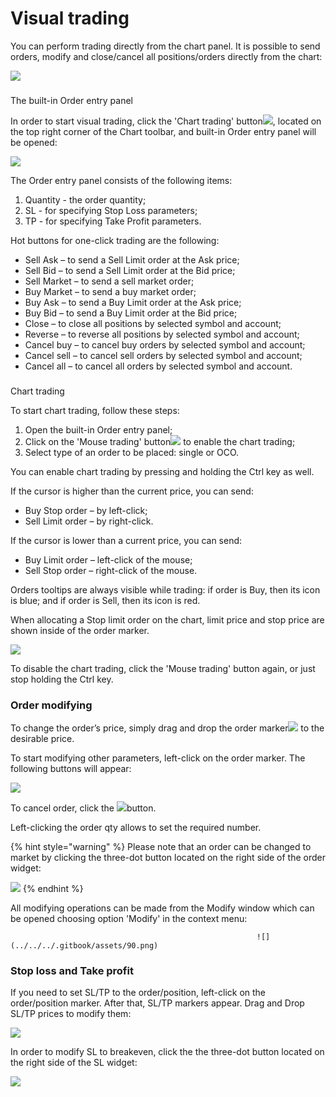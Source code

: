 # Visual trading

You can perform trading directly from the chart panel. It is possible to send orders, modify and close/cancel all positions/orders directly from the chart:

![](../../../.gitbook/assets/visual-trading%20%281%29.gif)

### The built-in Order entry panel 

In order to start visual trading, click the 'Chart trading' button![](../../../.gitbook/assets/83.png), located on the top right corner of the Chart toolbar, and built-in Order entry panel will be opened:

![](../../../.gitbook/assets/84.png)

The Order entry panel consists of the following items:

1. Quantity - the order quantity;
2. SL - for specifying Stop Loss parameters;
3. TP - for specifying Take Profit parameters.

Hot buttons for one-click trading are the following:

* Sell Ask – to send a Sell Limit order at the Ask price;
* Sell Bid – to send a Sell Limit order at the Bid price;
* Sell Market – to send a sell market order;
* Buy Market – to send a buy market order;
* Buy Ask – to send a Buy Limit order at the Ask price;
* Buy Bid – to send a Buy Limit order at the Bid price;
* Close – to close all positions by selected symbol and account;
* Reverse – to reverse all positions by selected symbol and account;
* Cancel buy – to cancel buy orders by selected symbol and account;
* Cancel sell – to cancel sell orders by selected symbol and account;
* Cancel all – to cancel all orders by selected symbol and account.

### Chart trading

To start chart trading, follow these steps:

1. Оpen the built-in Order entry panel;
2. Click on the 'Mouse trading' button![](../../../.gitbook/assets/85.png)   to enable the chart trading;
3. Select type of an order to be placed: single or OCO.

You can enable chart trading by pressing and holding the Ctrl key as well.

If the cursor is higher than the current price, you can send:

* Buy Stop order – by left-click;
* Sell Limit order – by right-click.

If the cursor is lower than a current price, you can send:

* Buy Limit order – left-click of the mouse;
* Sell Stop order – right-click of the mouse.

Orders tooltips are always visible while trading: if order is Buy, then its icon is blue; and if order is Sell, then its icon is red.

When allocating a Stop limit order on the chart, limit price and stop price are shown inside of the order marker.

![](../../../.gitbook/assets/new2%20%288%29.jpg)

To disable the chart trading, click the 'Mouse trading' button again, or just stop holding the Ctrl key.

### Order modifying

To change the order’s price, simply drag and drop the order marker![](../../../.gitbook/assets/87.png)to the desirable price.

To start modifying other parameters, left-click on the order marker. The following buttons will appear:

![](../../../.gitbook/assets/new3%20%284%29.jpg)

To cancel order, click the ![](../../../.gitbook/assets/89.png)button.

Left-clicking the order qty allows to set the required number. 

{% hint style="warning" %}
Please note that an order can be changed to market by clicking the three-dot button located on the right side of the order widget:

![](../../../.gitbook/assets/image%20%2897%29.png)
{% endhint %}

All modifying operations can be made from the Modify window which can be opened choosing option 'Modify' in the context menu:

                                                           ![](../../../.gitbook/assets/90.png)

### Stop loss and Take profit

If you need to set SL/TP to the order/position, left-click on the order/position marker. After that, SL/TP markers appear. Drag and Drop SL/TP prices to modify them:

![](../../../.gitbook/assets/image%20%28103%29.png)

In order to modify SL to breakeven, click the the three-dot button located on the right side of the SL widget:

![](../../../.gitbook/assets/image%20%28104%29.png)

